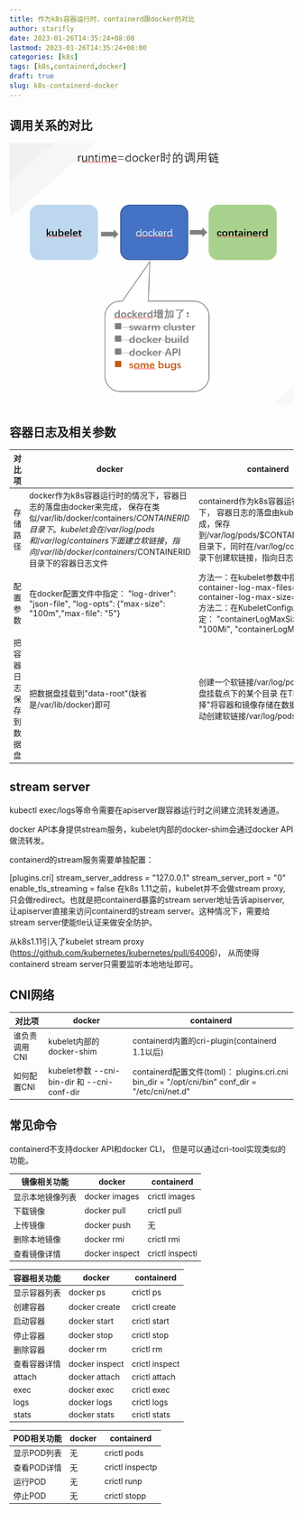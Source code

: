```yaml
---
title: 作为k8s容器运行时，containerd跟docker的对比
author: starifly
date: 2023-01-26T14:35:24+08:00
lastmod: 2023-01-26T14:35:24+08:00
categories: [k8s]
tags: [k8s,containerd,docker]
draft: true
slug: k8s-containerd-docker
---
```


## 调用关系的对比

![](/images/k8s-containerd-docker-01.png)

## 容器日志及相关参数

|  对比项   | docker  | containerd  |
|  ----  | ----  | ----  |
| 存储路径  | docker作为k8s容器运行时的情况下，容器日志的落盘由docker来完成， 保存在类似/var/lib/docker/containers/$CONTAINERID目录下。kubelet会在/var/log/pods和/var/log/containers下面建立软链接，指向/var/lib/docker/containers/$CONTAINERID目录下的容器日志文件 | containerd作为k8s容器运行时的情况下， 容器日志的落盘由kubelet来完成，保存到/var/log/pods/$CONTAINER_NAME目录下，同时在/var/log/containers目录下创建软链接，指向日志文件 |
| 配置参数  | 在docker配置文件中指定： "log-driver": "json-file", "log-opts": {"max-size": "100m","max-file": "5"} | 方法一：在kubelet参数中指定： --container-log-max-files=5 --container-log-max-size="100Mi" 方法二：在KubeletConfiguration中指定： "containerLogMaxSize": "100Mi", "containerLogMaxFiles": 5, |
| 把容器日志保存到数据盘  | 把数据盘挂载到"data-root"(缺省是/var/lib/docker)即可 | 创建一个软链接/var/log/pods指向数据盘挂载点下的某个目录 在TKE中选择"将容器和镜像存储在数据盘"，会自动创建软链接/var/log/pods |

## stream server

kubectl exec/logs等命令需要在apiserver跟容器运行时之间建立流转发通道。

docker API本身提供stream服务，kubelet内部的docker-shim会通过docker API做流转发。

containerd的stream服务需要单独配置：

[plugins.cri]
  stream_server_address = "127.0.0.1"
  stream_server_port = "0"
  enable_tls_streaming = false
在k8s 1.11之前，kubelet并不会做stream proxy, 只会做redirect。也就是把containerd暴露的stream server地址告诉apiserver, 让apiserver直接来访问containerd的stream server。这种情况下，需要给stream server使能tle认证来做安全防护。

从k8s1.11引入了kubelet stream proxy (https://github.com/kubernetes/kubernetes/pull/64006)， 从而使得containerd stream server只需要监听本地地址即可。

## CNI网络

|  对比项   | docker  | containerd  |
|  ----  | ----  | ----  |
| 谁负责调用CNI  | kubelet内部的docker-shim | containerd内置的cri-plugin(containerd 1.1以后) |
| 如何配置CNI  | kubelet参数 --cni-bin-dir 和 --cni-conf-dir | containerd配置文件(toml)： plugins.cri.cni bin_dir = "/opt/cni/bin" conf_dir = "/etc/cni/net.d" |

## 常见命令

containerd不支持docker API和docker CLI， 但是可以通过cri-tool实现类似的功能。

|  镜像相关功能   | docker  | containerd  |
|  ----  | ----  | ----  |
| 显示本地镜像列表  | docker images | crictl images |
| 下载镜像  | docker pull | crictl pull |
| 上传镜像  | docker push | 无 |
| 删除本地镜像  | docker rmi | crictl rmi |
| 查看镜像详情  | docker inspect | crictl inspecti |

|  容器相关功能   | docker  | containerd  |
|  ----  | ----  | ----  |
| 显示容器列表  | docker ps | crictl ps |
| 创建容器  | docker create | crictl create |
| 启动容器  | docker start | crictl start |
| 停止容器  | docker stop | crictl stop |
| 删除容器  | docker rm | crictl rm |
| 查看容器详情  | docker inspect | crictl inspect |
| attach  | docker attach | crictl attach |
| exec  | docker exec | crictl exec |
| logs  | docker logs | crictl logs |
| stats  | docker stats | crictl stats |

|  POD相关功能   | docker  | containerd  |
|  ----  | ----  | ----  |
| 显示POD列表  | 无 | crictl pods |
| 查看POD详情  | 无 | crictl inspectp |
| 运行POD  | 无 | crictl runp |
| 停止POD  | 无 | crictl stopp |
